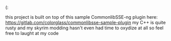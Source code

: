 (:

this project is built on top of this sample CommonlibSSE-ng plugin here: https://gitlab.com/colorglass/commonlibsse-sample-plugin
my C++ is quite rusty and my skyrim modding hasn't even had time to oxydize at all so feel free to laught at my code
